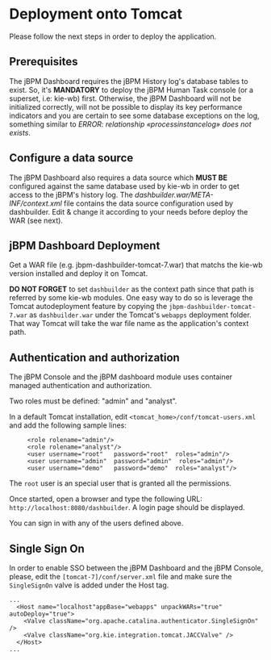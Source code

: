 Deployment onto Tomcat
==========================

Please follow the next steps in order to deploy the application.

Prerequisites
--------------------------------

The jBPM Dashboard requires the jBPM History log's database tables to exist. So, it's **MANDATORY** to deploy the
jBPM Human Task console (or a superset, i.e: kie-wb) first. Otherwise, the jBPM Dashboard will not be initialized
correctly, will not be possible to display its key performance indicators and you are certain to see some database
exceptions on the log, something similar to _ERROR: relationship «processinstancelog» does not exists_.

Configure a data source
--------------------------------

The jBPM Dashboard also requires a data source which **MUST BE** configured against the same database used by kie-wb
in order to get access to the jBPM's history log. The _dashbuilder.war/META-INF/context.xml_  file contains the
data source configuration used by dashbuilder. Edit & change it according to your needs before deploy the WAR (see next).

jBPM Dashboard Deployment
---------------------------------------

Get a WAR file (e.g. jbpm-dashbuilder-tomcat-7.war) that matchs the kie-wb version installed and deploy it on Tomcat.

**DO NOT FORGET** to set <code>dashbuilder</code> as the context path since that path is referred by some kie-wb modules.
One easy way to do so is leverage the Tomcat autodeployment feature by copying the <code>jbpm-dashbuilder-tomcat-7.war</code>
as <code>dashbuilder.war</code> under the Tomcat's <code>webapps</code> deployment folder. That way Tomcat will take the war
file name as the application's context path.

Authentication and authorization
---------------------------------

The jBPM Console and the jBPM dashboard module uses container managed authentication and authorization.

Two roles must be defined: "admin" and "analyst".

In a default Tomcat installation, edit <code><tomcat_home>/conf/tomcat-users.xml</code> and add the following sample lines:

         <role rolename="admin"/>
         <role rolename="analyst"/>
         <user username="root"   password="root"  roles="admin"/>
         <user username="admin"  password="admin"  roles="admin"/>
         <user username="demo"   password="demo"  roles="analyst"/>

The <code>root</code> user is an special user that is granted all the permissions.

Once started, open a browser and type the following URL:
<code>http://localhost:8080/dashbuilder</code>. A login page should be displayed.

You can sign in with any of the users defined above.


Single Sign On
---------------------------------

In order to enable SSO between the jBPM Dashboard and the jBPM Console, please, edit the
<code>[tomcat-7]/conf/server.xml</code> file and make sure the <code>SingleSignOn</code> valve is added under the Host tag.

    ...
      <Host name="localhost"appBase="webapps" unpackWARs="true" autoDeploy="true">
        <Valve className="org.apache.catalina.authenticator.SingleSignOn" />
        <Valve className="org.kie.integration.tomcat.JACCValve" />
      </Host>
    ...
